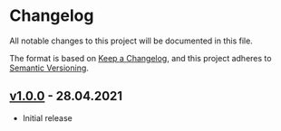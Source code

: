 # Changelog

All notable changes to this project will be documented in this file.

The format is based on [Keep a Changelog](https://keepachangelog.com/en/1.0.0/),
and this project adheres to [Semantic Versioning](https://semver.org/spec/v2.0.0.html).

## [v1.0.0] - 28.04.2021

- Initial release

[v1.0.0]: https://github.com/denisvasilik/binalyzer-cli/tree/v1.0.0